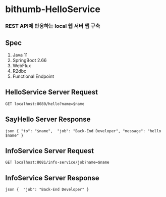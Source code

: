 # bithumb-HelloService
### REST API에 반응하는 local 웹 서버 앱 구축

## Spec

1. Java 11
2. SpringBoot 2.66
3. WebFlux
4. R2dbc
5. Functional Endpoint

## HelloService Server Request

`GET localhost:8080/hello?name=$name`

## SayHello Server Response

`json
{
    "to": "$name", 
    "job": "Back-End Developer",
    "message": "hello $name"
}
`

## InfoService Server Request

`GET localhost:8081/info-service/job?name=$name`

## InfoService Server Response

`json
{ 
    "job": "Back-End Developer"
}
`
